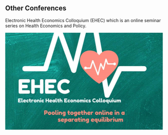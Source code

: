 ## Other Conferences

Electronic Health Economics Colloquium (EHEC) which is an online seminar series on Health Economics and Policy.

![Banner](ehec_banner.jpg)
